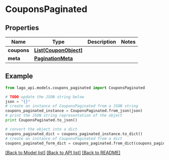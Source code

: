 # CouponsPaginated


## Properties

Name | Type | Description | Notes
------------ | ------------- | ------------- | -------------
**coupons** | [**List[CouponObject]**](CouponObject.md) |  | 
**meta** | [**PaginationMeta**](PaginationMeta.md) |  | 

## Example

```python
from lago_api.models.coupons_paginated import CouponsPaginated

# TODO update the JSON string below
json = "{}"
# create an instance of CouponsPaginated from a JSON string
coupons_paginated_instance = CouponsPaginated.from_json(json)
# print the JSON string representation of the object
print CouponsPaginated.to_json()

# convert the object into a dict
coupons_paginated_dict = coupons_paginated_instance.to_dict()
# create an instance of CouponsPaginated from a dict
coupons_paginated_form_dict = coupons_paginated.from_dict(coupons_paginated_dict)
```
[[Back to Model list]](../README.md#documentation-for-models) [[Back to API list]](../README.md#documentation-for-api-endpoints) [[Back to README]](../README.md)


